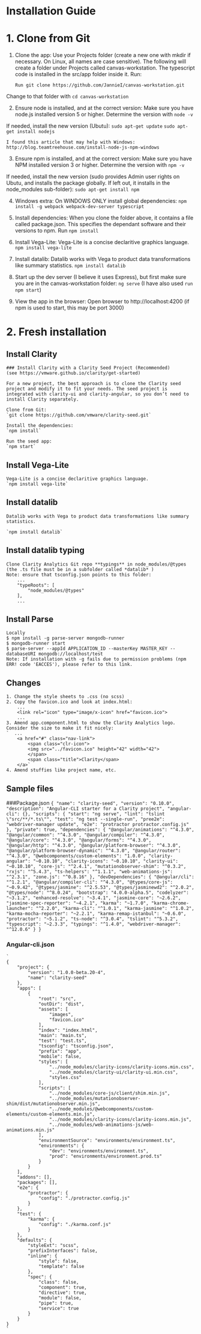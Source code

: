 # Installation Guide

# 1. Clone from Git

1. Clone the app:
Use your Projects folder (create a new one with mkdir if necessary.  On Linux, all names
are case sensitive).  The following will create a folder under Projects called canvas-workstation.  The typescript code is installed in the src/app folder inside it.  Run:

    `Run git clone https://github.com/JannieI/canvas-workstation.git`

Change to that folder with 
    `cd canvas-workstation`


2. Ensure node is installed, and at the correct version:
Make sure you have node.js installed version 5 or higher.  Determine the version with 
    `node -v`

If needed, install the new version (Ubutu):
    `sudo apt-get update`
    `sudo apt-get install nodejs`

    I found this article that may help with Windows:
    http://blog.teamtreehouse.com/install-node-js-npm-windows


3. Ensure npm is installed, and at the correct version:
Make sure you have NPM installed version 3 or higher.  Determine the version with 
    `npm -v`

If needed, install the new version (sudo provides Admin user rights on Ubutu, and installs
the package globally.  If left out, it installs in the node_modules sub-folder):
    `sudo apt-get install npm`


4. Windows extra:
On WINDOWS ONLY install global dependencies:
    `npm install -g webpack webpack-dev-server typescript`


5. Install dependencies: 
When you clone the folder above, it contains a file called package.json.  This specifies
the dependant software and their versions to npm.  Run 
    `npm install` 


6. Install Vega-Lite:
    Vega-Lite is a concise declaritive graphics language.
    `npm install vega-lite`

7. Install datalib:
    Datalib works with Vega to product data transformations like summary statistics.
    `npm install datalib`


8. Start up the dev server (I believe it uses Express), but first make sure you are in the canvas-workstation folder:
    `ng serve` (I have also used  `run npm start`)


9. View the app in the browser:
    Open browser to http://localhost:4200 (if npm is used to start, this may be port 3000)



# 2. Fresh installation

## Install Clarity

    ### Install Clarity with a Clarity Seed Project (Recommended)
    (see https://vmware.github.io/clarity/get-started)

    For a new project, the best approach is to clone the Clarity seed project and modify it to fit your needs. The seed project is integrated with clarity-ui and clarity-angular, so you don’t need to install Clarity separately.

    Clone from Git:
    `git clone https://github.com/vmware/clarity-seed.git`

    Install the dependencies:
    `npm install`

    Run the seed app:
    `npm start`

## Install Vega-Lite
    Vega-Lite is a concise declaritive graphics language.
    `npm install vega-lite`

## Install datalib
    Datalib works with Vega to product data transformations like summary statistics.

    `npm install datalib`

## Install datalib typing
    Clone Clarity Analytics Git repo **typings** in node_modules/@types (the .ts file must be in a subfolder called *datalib* )
    Note: ensure that tsconfig.json points to this folder:
        ...
        "typeRoots": [
            "node_modules/@types"
        ],
        ...

## Install Parse
    Locally
    $ npm install -g parse-server mongodb-runner
    $ mongodb-runner start
    $ parse-server --appId APPLICATION_ID --masterKey MASTER_KEY --databaseURI mongodb://localhost/test
    Note: If installation with -g fails due to permission problems (npm ERR! code 'EACCES'), please refer to this link.



## Changes
    1. Change the style sheets to .css (no scss)
    2. Copy the favicon.ico and look at index.html:
        ...
        <link rel="icon" type="image/x-icon" href="favicon.ico">
        ...
    3. Amend app.component.html to show the Clarity Analytics logo.  Consider the size to make it fit nicely:
    `  ...
        <a href="#" class="nav-link">
            <span class="clr-icon">
            <img src="../favicon.ico" height="42" width="42">
            </span>
            <span class="title">Clarity</span>
        </a>`
    4. Amend stuffies like project name, etc.

## Sample files

###Package.json
    `
    {
    "name": "clarity-seed",
    "version": "0.10.0",
    "description": "Angular-CLI starter for a Clarity project",
    "angular-cli": {},
    "scripts": {
        "start": "ng serve",
        "lint": "tslint \"src/**/*.ts\"",
        "test": "ng test --single-run",
        "pree2e": "webdriver-manager update",
        "e2e": "protractor protractor.config.js"
    },
    "private": true,
    "dependencies": {
        "@angular/animations": "^4.3.0",
        "@angular/common": "^4.3.0",
        "@angular/compiler": "^4.3.0",
        "@angular/core": "^4.3.0",
        "@angular/forms": "^4.3.0",
        "@angular/http": "^4.3.0",
        "@angular/platform-browser": "^4.3.0",
        "@angular/platform-browser-dynamic": "^4.3.0",
        "@angular/router": "^4.3.0",
        "@webcomponents/custom-elements": "1.0.0",
        "clarity-angular": "~0.10.10",
        "clarity-icons": "~0.10.10",
        "clarity-ui": "~0.10.10",
        "core-js": "^2.4.1",
        "mutationobserver-shim": "^0.3.2",
        "rxjs": "^5.4.3",
        "ts-helpers": "^1.1.1",
        "web-animations-js": "^2.3.1",
        "zone.js": "^0.8.16"
    },
    "devDependencies": {
        "@angular/cli": "^1.2.1",
        "@angular/compiler-cli": "^4.3.0",
        "@types/core-js": "~0.9.42",
        "@types/jasmine": "^2.5.53",
        "@types/jasminewd2": "^2.0.2",
        "@types/node": "^8.0.24",
        "bootstrap": "4.0.0-alpha.5",
        "codelyzer": "~3.1.2",
        "enhanced-resolve": "~3.4.1",
        "jasmine-core": "~2.6.2",
        "jasmine-spec-reporter": "~4.2.1",
        "karma": "~1.7.0",
        "karma-chrome-launcher": "^2.2.0",
        "karma-cli": "^1.0.1",
        "karma-jasmine": "^1.0.2",
        "karma-mocha-reporter": "~2.2.1",
        "karma-remap-istanbul": "~0.6.0",
        "protractor": "~5.1.2",
        "ts-node": "^3.0.4",
        "tslint": "^5.3.2",
        "typescript": "~2.3.3",
        "typings": "^1.4.0",
        "webdriver-manager": "^12.0.6"
    }
    }
    `

### Angular-cli.json
    `
    {
        "project": {
            "version": "1.0.0-beta.20-4",
            "name": "clarity-seed"
        },
        "apps": [
            {
                "root": "src",
                "outDir": "dist",
                "assets": [
                    "images",
                    "favicon.ico"
                ],
                "index": "index.html",
                "main": "main.ts",
                "test": "test.ts",
                "tsconfig": "tsconfig.json",
                "prefix": "app",
                "mobile": false,
                "styles": [
                    "../node_modules/clarity-icons/clarity-icons.min.css",
                    "../node_modules/clarity-ui/clarity-ui.min.css",
                    "styles.css"
                ],
                "scripts": [
                    "../node_modules/core-js/client/shim.min.js",
                    "../node_modules/mutationobserver-shim/dist/mutationobserver.min.js",
                    "../node_modules/@webcomponents/custom-elements/custom-elements.min.js",
                    "../node_modules/clarity-icons/clarity-icons.min.js",
                    "../node_modules/web-animations-js/web-animations.min.js"
                ],
                "environmentSource": "environments/environment.ts",
                "environments": {
                    "dev": "environments/environment.ts",
                    "prod": "environments/environment.prod.ts"
                }
            }
        ],
        "addons": [],
        "packages": [],
        "e2e": {
            "protractor": {
                "config": "./protractor.config.js"
            }
        },
        "test": {
            "karma": {
                "config": "./karma.conf.js"
            }
        },
        "defaults": {
            "styleExt": "scss",
            "prefixInterfaces": false,
            "inline": {
                "style": false,
                "template": false
            },
            "spec": {
                "class": false,
                "component": true,
                "directive": true,
                "module": false,
                "pipe": true,
                "service": true
            }
        }
    }
    `

## 
